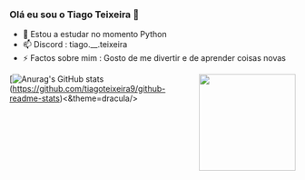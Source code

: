 ### Olá eu sou o Tiago Teixeira 👋

- 🌱 Estou a estudar no momento Python
- 📫 Discord : tiago.__.teixeira
- ⚡ Factos sobre mim : Gosto de me divertir e de aprender coisas novas

 <img align='right' height="170em" src="https://github-readme-stats.vercel.app/api/top-langs/?username=tiagoteixeira9&layout=compact&langs_count=7&theme=dracula"/>

[![Anurag's GitHub stats](https://github-readme-stats.vercel.app/api?username=tiagoteixeira9)(https://github.com/tiagoteixeira9/github-readme-stats)<&theme=dracula/>

